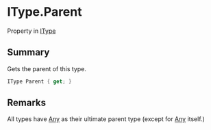 # IType.Parent

Property in [IType](/api/csharp/yarn.itype.md)

## Summary


Gets the parent of this type.


```csharp
IType Parent { get; }
```

## Remarks

All types have  <a href="yarn.builtintypes.any.md">Any</a>  as their
ultimate parent type (except for  <a href="yarn.builtintypes.any.md">Any</a> 
itself.)

